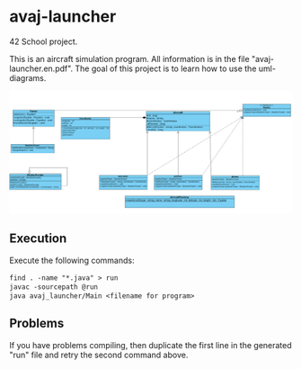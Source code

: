 # avaj-launcher #

42 School project.

This is an aircraft simulation program. All information is in the file "avaj-launcher.en.pdf".
The goal of this project is to learn how to use the uml-diagrams.

![visual image](https://github.com/dmatseku/avaj-launcher/blob/master/avaj_uml.jpg)

## Execution ##

Execute the following commands:

    find . -name "*.java" > run
    javac -sourcepath @run
    java avaj_launcher/Main <filename for program>

## Problems ##

If you have problems compiling, then duplicate the first line in the generated "run" file and retry the second command above.
